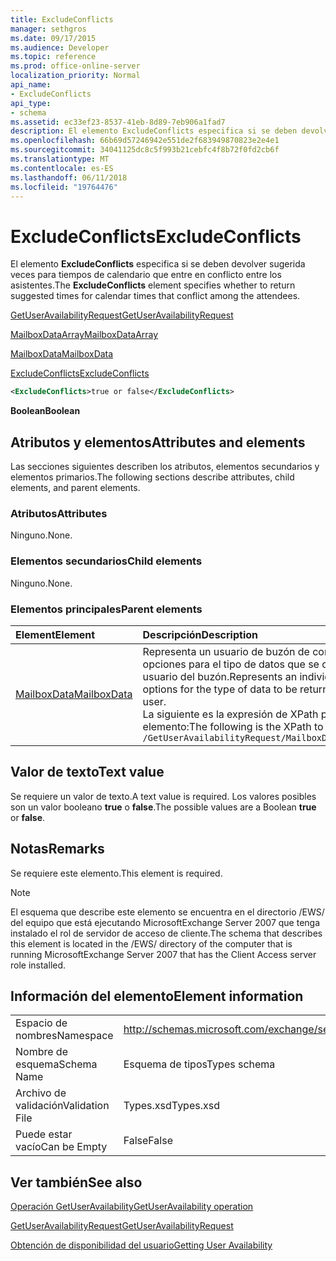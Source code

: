 ```yaml
---
title: ExcludeConflicts
manager: sethgros
ms.date: 09/17/2015
ms.audience: Developer
ms.topic: reference
ms.prod: office-online-server
localization_priority: Normal
api_name:
- ExcludeConflicts
api_type:
- schema
ms.assetid: ec33ef23-8537-41eb-8d89-7eb906a1fad7
description: El elemento ExcludeConflicts especifica si se deben devolver sugerida veces para tiempos de calendario que entre en conflicto entre los asistentes.
ms.openlocfilehash: 66b69d57246942e551de2f683949870823e2e4e1
ms.sourcegitcommit: 34041125dc8c5f993b21cebfc4f8b72f0fd2cb6f
ms.translationtype: MT
ms.contentlocale: es-ES
ms.lasthandoff: 06/11/2018
ms.locfileid: "19764476"
---
```

# <a name="excludeconflicts"></a><span data-ttu-id="65b83-103">ExcludeConflicts</span><span class="sxs-lookup"><span data-stu-id="65b83-103">ExcludeConflicts</span></span>

<span data-ttu-id="65b83-104">El elemento **ExcludeConflicts** especifica si se deben devolver sugerida veces para tiempos de calendario que entre en conflicto entre los asistentes.</span><span class="sxs-lookup"><span data-stu-id="65b83-104">The **ExcludeConflicts** element specifies whether to return suggested times for calendar times that conflict among the attendees.</span></span> 
  
[<span data-ttu-id="65b83-105">GetUserAvailabilityRequest</span><span class="sxs-lookup"><span data-stu-id="65b83-105">GetUserAvailabilityRequest</span></span>](getuseravailabilityrequest.md)
  
[<span data-ttu-id="65b83-106">MailboxDataArray</span><span class="sxs-lookup"><span data-stu-id="65b83-106">MailboxDataArray</span></span>](mailboxdataarray.md)
  
[<span data-ttu-id="65b83-107">MailboxData</span><span class="sxs-lookup"><span data-stu-id="65b83-107">MailboxData</span></span>](mailboxdata.md)
  
[<span data-ttu-id="65b83-108">ExcludeConflicts</span><span class="sxs-lookup"><span data-stu-id="65b83-108">ExcludeConflicts</span></span>](excludeconflicts.md)
  
```xml
<ExcludeConflicts>true or false</ExcludeConflicts>
```

 <span data-ttu-id="65b83-109">**Boolean**</span><span class="sxs-lookup"><span data-stu-id="65b83-109">**Boolean**</span></span>
## <a name="attributes-and-elements"></a><span data-ttu-id="65b83-110">Atributos y elementos</span><span class="sxs-lookup"><span data-stu-id="65b83-110">Attributes and elements</span></span>

<span data-ttu-id="65b83-111">Las secciones siguientes describen los atributos, elementos secundarios y elementos primarios.</span><span class="sxs-lookup"><span data-stu-id="65b83-111">The following sections describe attributes, child elements, and parent elements.</span></span>
  
### <a name="attributes"></a><span data-ttu-id="65b83-112">Atributos</span><span class="sxs-lookup"><span data-stu-id="65b83-112">Attributes</span></span>

<span data-ttu-id="65b83-113">Ninguno.</span><span class="sxs-lookup"><span data-stu-id="65b83-113">None.</span></span>
  
### <a name="child-elements"></a><span data-ttu-id="65b83-114">Elementos secundarios</span><span class="sxs-lookup"><span data-stu-id="65b83-114">Child elements</span></span>

<span data-ttu-id="65b83-115">Ninguno.</span><span class="sxs-lookup"><span data-stu-id="65b83-115">None.</span></span>
  
### <a name="parent-elements"></a><span data-ttu-id="65b83-116">Elementos principales</span><span class="sxs-lookup"><span data-stu-id="65b83-116">Parent elements</span></span>

|<span data-ttu-id="65b83-117">**Element**</span><span class="sxs-lookup"><span data-stu-id="65b83-117">**Element**</span></span>|<span data-ttu-id="65b83-118">**Descripción**</span><span class="sxs-lookup"><span data-stu-id="65b83-118">**Description**</span></span>|
|:-----|:-----|
|[<span data-ttu-id="65b83-119">MailboxData</span><span class="sxs-lookup"><span data-stu-id="65b83-119">MailboxData</span></span>](mailboxdata.md) <br/> |<span data-ttu-id="65b83-120">Representa un usuario de buzón de correo individual y opciones para el tipo de datos que se devolverá sobre el usuario del buzón.</span><span class="sxs-lookup"><span data-stu-id="65b83-120">Represents an individual mailbox user and options for the type of data to be returned about the mailbox user.</span></span>  <br/> <span data-ttu-id="65b83-121">La siguiente es la expresión de XPath para este elemento:</span><span class="sxs-lookup"><span data-stu-id="65b83-121">The following is the XPath to this element:</span></span>  <br/>  `/GetUserAvailabilityRequest/MailboxDataArray/MailboxData` <br/> |
   
## <a name="text-value"></a><span data-ttu-id="65b83-122">Valor de texto</span><span class="sxs-lookup"><span data-stu-id="65b83-122">Text value</span></span>

<span data-ttu-id="65b83-123">Se requiere un valor de texto.</span><span class="sxs-lookup"><span data-stu-id="65b83-123">A text value is required.</span></span> <span data-ttu-id="65b83-124">Los valores posibles son un valor booleano **true** o **false**.</span><span class="sxs-lookup"><span data-stu-id="65b83-124">The possible values are a Boolean **true** or **false**.</span></span>
  
## <a name="remarks"></a><span data-ttu-id="65b83-125">Notas</span><span class="sxs-lookup"><span data-stu-id="65b83-125">Remarks</span></span>

<span data-ttu-id="65b83-126">Se requiere este elemento.</span><span class="sxs-lookup"><span data-stu-id="65b83-126">This element is required.</span></span>
  
> [!NOTE]
> <span data-ttu-id="65b83-127">El esquema que describe este elemento se encuentra en el directorio /EWS/ del equipo que está ejecutando MicrosoftExchange Server 2007 que tenga instalado el rol de servidor de acceso de cliente.</span><span class="sxs-lookup"><span data-stu-id="65b83-127">The schema that describes this element is located in the /EWS/ directory of the computer that is running MicrosoftExchange Server 2007 that has the Client Access server role installed.</span></span> 
  
## <a name="element-information"></a><span data-ttu-id="65b83-128">Información del elemento</span><span class="sxs-lookup"><span data-stu-id="65b83-128">Element information</span></span>

|||
|:-----|:-----|
|<span data-ttu-id="65b83-129">Espacio de nombres</span><span class="sxs-lookup"><span data-stu-id="65b83-129">Namespace</span></span>  <br/> |http://schemas.microsoft.com/exchange/services/2006/types  <br/> |
|<span data-ttu-id="65b83-130">Nombre de esquema</span><span class="sxs-lookup"><span data-stu-id="65b83-130">Schema Name</span></span>  <br/> |<span data-ttu-id="65b83-131">Esquema de tipos</span><span class="sxs-lookup"><span data-stu-id="65b83-131">Types schema</span></span>  <br/> |
|<span data-ttu-id="65b83-132">Archivo de validación</span><span class="sxs-lookup"><span data-stu-id="65b83-132">Validation File</span></span>  <br/> |<span data-ttu-id="65b83-133">Types.xsd</span><span class="sxs-lookup"><span data-stu-id="65b83-133">Types.xsd</span></span>  <br/> |
|<span data-ttu-id="65b83-134">Puede estar vacío</span><span class="sxs-lookup"><span data-stu-id="65b83-134">Can be Empty</span></span>  <br/> |<span data-ttu-id="65b83-135">False</span><span class="sxs-lookup"><span data-stu-id="65b83-135">False</span></span>  <br/> |
   
## <a name="see-also"></a><span data-ttu-id="65b83-136">Ver también</span><span class="sxs-lookup"><span data-stu-id="65b83-136">See also</span></span>



[<span data-ttu-id="65b83-137">Operación GetUserAvailability</span><span class="sxs-lookup"><span data-stu-id="65b83-137">GetUserAvailability operation</span></span>](getuseravailability-operation.md)
  
[<span data-ttu-id="65b83-138">GetUserAvailabilityRequest</span><span class="sxs-lookup"><span data-stu-id="65b83-138">GetUserAvailabilityRequest</span></span>](getuseravailabilityrequest.md)


[<span data-ttu-id="65b83-139">Obtención de disponibilidad del usuario</span><span class="sxs-lookup"><span data-stu-id="65b83-139">Getting User Availability</span></span>](http://msdn.microsoft.com/library/d4133fcb-9b0f-4e6b-aadf-a389da83516a%28Office.15%29.aspx)

